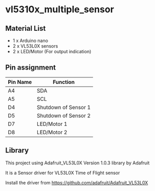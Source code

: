 # vl5310x_multiple_sensor

## Material List
-	1 x Arduino nano
-	2 x VL53L0X sensors
-	2 x LED/Motor (For output indication)

## Pin assignment

|Pin Name| Function |
|--|--|
|A4  | SDA |
|A5  | SCL |
|D4  | Shutdown of Sensor 1|
|D5  | Shutdown of Sensor 2|
|D7  | LED/Motor 1|
|D8  | LED/Motor 2|


## Library

This project using Adafruit_VL53L0X Version 1.0.3 library by Adafruit

It is a Sensor driver for VL53L0X Time of Flight sensor

Install the driver from https://github.com/adafruit/Adafruit_VL53L0X